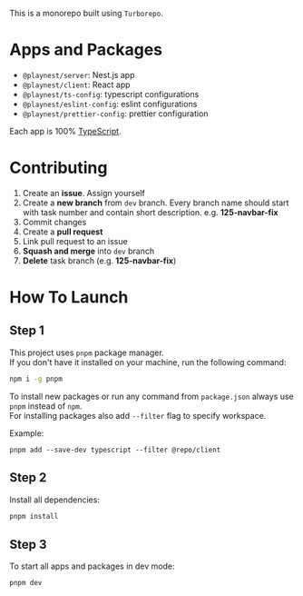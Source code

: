 This is a monorepo built using `Turborepo`.

# Apps and Packages

- `@playnest/server`: Nest.js app
- `@playnest/client`: React app
- `@playnest/ts-config`: typescript configurations
- `@playnest/eslint-config`: eslint configurations
- `@playnest/prettier-config`: prettier configuration

Each app is 100% [TypeScript](https://www.typescriptlang.org/).

# Contributing

1. Create an **issue**. Assign yourself
2. Create a **new branch** from `dev` branch. Every branch name should start with task number and contain short description. e.g. **125-navbar-fix**
3. Commit changes
4. Create a **pull request**
5. Link pull request to an issue
6. **Squash and merge** into `dev` branch
7. **Delete** task branch (e.g. **125-navbar-fix**)

# How To Launch

## Step 1

This project uses `pnpm` package manager.  
If you don't have it installed on your machine, run the following command:

```bash
npm i -g pnpm
```

To install new packages or run any command from `package.json` always use `pnpm` instead of `npm`.  
For installing packages also add `--filter` flag to specify workspace.

Example:

```
pnpm add --save-dev typescript --filter @repo/client
```

## Step 2

Install all dependencies:

```bash
pnpm install
```

## Step 3

To start all apps and packages in dev mode:

```bash
pnpm dev
```
